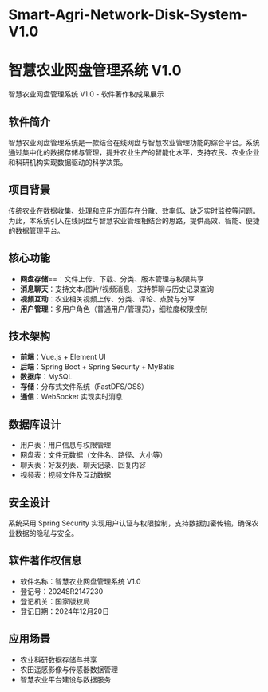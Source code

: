 # Smart-Agri-Network-Disk-System-V1.0
# 智慧农业网盘管理系统 V1.0
智慧农业网盘管理系统 V1.0 - 软件著作权成果展示
## 软件简介
智慧农业网盘管理系统是一款结合在线网盘与智慧农业管理功能的综合平台。系统通过集中化的数据存储与管理，提升农业生产的智能化水平，支持农民、农业企业和科研机构实现数据驱动的科学决策。

## 项目背景
传统农业在数据收集、处理和应用方面存在分散、效率低、缺乏实时监控等问题。为此，本系统引入在线网盘与智慧农业管理相结合的思路，提供高效、智能、便捷的数据管理平台。

## 核心功能
- **网盘存储**==：文件上传、下载、分类、版本管理与权限共享  
- **消息聊天**：支持文本/图片/视频消息，支持群聊与历史记录查询  
- **视频互动**：农业相关视频上传、分类、评论、点赞与分享  
- **用户管理**：多用户角色（普通用户/管理员），细粒度权限控制  

## 技术架构
- **前端**：Vue.js + Element UI  
- **后端**：Spring Boot + Spring Security + MyBatis  
- **数据库**：MySQL  
- **存储**：分布式文件系统（FastDFS/OSS）  
- **通信**：WebSocket 实现实时消息  

##  数据库设计
- 用户表：用户信息与权限管理  
- 网盘表：文件元数据（文件名、路径、大小等）  
- 聊天表：好友列表、聊天记录、回复内容  
- 视频表：视频文件及互动数据  

##  安全设计
系统采用 Spring Security 实现用户认证与权限控制，支持数据加密传输，确保农业数据的隐私与安全。

##  软件著作权信息
- 软件名称：智慧农业网盘管理系统 V1.0  
- 登记号：2024SR2147230  
- 登记机关：国家版权局  
- 登记日期：2024年12月20日  

##  应用场景
- 农业科研数据存储与共享  
- 农田遥感影像与传感器数据管理  
- 智慧农业平台建设与数据服务  
